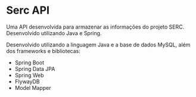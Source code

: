 # Serc API
Uma API desenvolvida para armazenar as informações do projeto SERC.
Desenvolvido utilizando Java e Spring.

Desenvolvido utilizando a linguagem Java e a base de dados MySQL, além dos frameworks e bibliotecas:

- Spring Boot
- Spring Data JPA
- Spring Web
- FlywayDB
- Model Mapper
